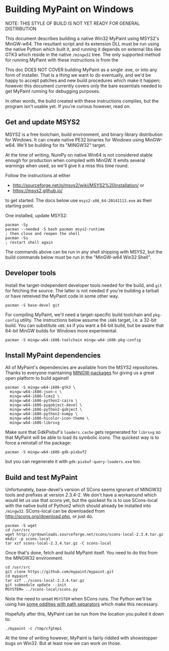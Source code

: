 Building MyPaint on Windows
===========================

NOTE: THIS STYLE OF BUILD IS NOT YET READY FOR GENERAL DISTRIBUTION

This document describes building a native Win32 MyPaint using MSYS2's
MinGW-w64. The resultant script and its extension DLL must be run using
the native Python which built it, and running it depends on external
libs like GTK3 which reside in the native `/mingw32` tree. The only
supported method for running MyPaint with these instructions is from the 

This doc DOES NOT COVER building MyPaint as a single .exe, or into any
form of installer. That is a thing we want to do eventually, and we'd be
happy to accept patches and new build procedures which make it happen;
however this document currently covers only the bare essentials needed
to get MyPaint running for debugging purposes.

In other words, the build created with these instructions compiles, but
the program isn't usable yet. If you're curious however, read on.

Get and update MSYS2
--------------------

MSYS2 is a free toolchain, build environment, and binary library
distribution for Windows. It can create native PE32 binaries for Windows
using MinGW-w64. We'll be building for its "MINGW32" target.

At the time of writing, NumPy on native Win64 is not considered stable
enough for production when compiled with MinGW. It emits several
warnings when used, so we'll give it a miss this time round.

Follow the instructions at either

* http://sourceforge.net/p/msys2/wiki/MSYS2%20installation/ or
* https://msys2.github.io/

to get started. The docs below use `msys2-x86_64-20141113.exe` as their
starting point.

One installed, update MSYS2:

    pacman -Sy
    pacman --needed -S bash pacman msys2-runtime
    ; then close and reopen the shell
    pacman -Su
    ; restart shell again

The commands above can be run in any shell shipping with MSYS2, but the
build commands below must be run in the "MinGW-w64 Win32 Shell".

Developer tools
---------------

Install the target-independent developer tools needed for the build, and `git` for fetching the source. The latter is not needed if you're building a tarball or have retreived the MyPaint code in some other way.

    pacman -S base-devel git

For compiling MyPaint, we'll need a target-specific build toolchain and `pkg-config` utility. The instructions below assume the `i686` target, i.e. a 32-bit build. You can substitute `x86_64` if you want a 64-bit build, but be aware that 64-bit MinGW builds for Windows more experimental.

    pacman -S mingw-w64-i686-toolchain mingw-w64-i686-pkg-config

Install MyPaint dependencies
----------------------------

All of MyPaint's dependencies are available from the MSYS2 repositories.
Thanks to everyone maintaining [MINGW-packages][1] for giving us a great
open platform to build against!

    pacman -S mingw-w64-i686-gtk3 \
      mingw-w64-i686-json-c \
      mingw-w64-i686-lcms2 \
      mingw-w64-i686-python2-cairo \
      mingw-w64-i686-pygobject-devel \
      mingw-w64-i686-python2-gobject \
      mingw-w64-i686-python2-numpy \
      mingw-w64-i686-hicolor-icon-theme \
      mingw-w64-i686-librsvg

Make sure that GdkPixbuf's `loaders.cache` gets regenerated for `librsvg` so
that MyPaint will be able to load its symbolic icons. The quickest way is to
force a reinstall of the package:

    pacman -S mingw-w64-i686-gdk-pixbuf2

but you can regenerate it with `gdk-pixbuf-query-loaders.exe` too.


Build and test MyPaint
----------------------

Unfortunately, base-devel's version of SCons seems ignorant of
MINGW32 tools and prefixes at version 2.3.4-2. We don't have a
workaround which would let us use that scons yet, but the quickest
fix is to use SCons-local with the native build of Python2 which
should already be installed into `/mingw32`. SCons-local can be
downloaded from http://scons.org/download.php, or just do.

    pacman -S wget
    cd /usr/src
    wget http://prdownloads.sourceforge.net/scons/scons-local-2.3.4.tar.gz
    mkdir -p scons-local
    tar xzf scons-local-2.3.4.tar.gz -C scons-local

Once that's done, fetch and build MyPaint itself. You need to do this from
the MINGW32 environment.

    cd /usr/src
    git clone https://github.com/mypaint/mypaint.git
    cd mypaint
    tar xzf ../scons-local-2.3.4.tar.gz
    git submodule update --init
    MSYSTEM= ../scons-local/scons.py

Note the need to unset `MSYSTEM` when SCons runs. The Python we'll be
using has [some oddities with path separators][2] which make this
necessary.

Hopefully after this, MyPaint can be run from the location you pulled it
down to:

    ./mypaint -c /tmp/cfgtmp1

At the time of writing however, MyPaint is fairly riddled with
showstopper bugs on Win32. But at least now we can work on those.

[1]: https://github.com/Alexpux/MINGW-packages
[2]: https://github.com/Alexpux/MINGW-packages/blob/94b907b38e569fb00c60b564b14a06fe38101ee4/mingw-w64-python2/0600-msys-mingw-prefer-unix-sep-if-MSYSTEM.patch#L18
